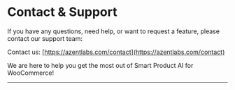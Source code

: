 # Contact & Support

If you have any questions, need help, or want to request a feature, please contact our support team:

Contact us: [https://azentlabs.com/contact](https://azentlabs.com/contact)

We are here to help you get the most out of Smart Product AI for WooCommerce!

---
